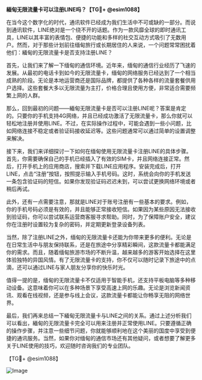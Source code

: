 **緬甸无限流量卡可以注册LINE吗？【TG💪+ @esim1088】**

在当今这个数字化的时代，通讯软件已经成为我们生活中不可或缺的一部分。而说到通讯软件，LINE绝对是一个绕不开的话题。作为一款风靡全球的即时通讯工具，LINE以其丰富的表情包、便捷的功能和多样的社交互动方式吸引了无数用户。然而，对于那些计划前往缅甸旅行或长期居住的人来说，一个问题常常困扰着他们：緬甸的无限流量卡是否支持注册LINE？

首先，让我们来了解一下缅甸的通信环境。近年来，缅甸的通信行业经历了飞速的发展。从最初的电话卡到如今的无限流量卡，缅甸的网络服务已经达到了一个相当成熟的阶段。无论是本地运营商还是国际品牌，都提供了各种各样的流量套餐供用户选择。这些套餐大多以无限流量为主打，价格合理且使用方便，非常适合需要频繁上网的人群。

那么，回到最初的问题——緬甸无限流量卡是否可以注册LINE呢？答案是肯定的。只要你的手机支持4G网络，并且已经成功激活了无限流量卡，那么你就可以轻松地注册并使用LINE。不过，在实际操作过程中，可能会遇到一些小问题，比如网络连接不稳定或者验证码接收延迟等。这些问题通常可以通过简单的设置调整来解决。

接下来，我们来详细探讨一下如何在缅甸使用无限流量卡注册LINE的具体步骤。首先，你需要确保自己的手机已经插入了有效的SIM卡，并且网络连接正常。然后，打开手机上的应用商店，搜索并下载LINE应用程序。安装完成后，打开LINE，点击“注册”按钮，按照提示输入手机号码。这时，系统会向你的手机发送一条包含验证码的短信。如果你发现验证码迟迟未到，可以尝试更换网络环境或者稍后再试。

此外，还有一点需要注意，那就是LINE对于账号注册有一些基本的要求。例如，你的手机号码必须是有效的，并且能够正常接收短信。如果因为某些原因无法接收到验证码，你可以尝试联系运营商客服寻求帮助。同时，为了保障账户安全，建议你在注册时设置较为复杂的密码，并定期更新登录设备列表。

当然，除了注册LINE之外，缅甸的无限流量卡还能为你带来更多的便利。无论是在日常生活中与朋友保持联系，还是在旅途中分享精彩瞬间，这款流量卡都能满足你的需求。而且，随着缅甸旅游市场的不断升温，越来越多的游客开始选择在这里体验独特的异国风情。有了无限流量卡的支持，你不仅可以随时记录下旅途中的点滴，还可以通过LINE与家人朋友分享你的快乐时光。

值得一提的是，缅甸的无限流量卡不仅适用于智能手机，还支持平板电脑等多种移动设备。这意味着你可以在多种场景下享受高速上网的乐趣。无论是浏览新闻资讯、观看在线视频，还是参与线上会议，这款流量卡都能让你畅享无阻的网络世界。

最后，我们再来总结一下緬甸无限流量卡与LINE之间的关系。通过上述分析我们可以看出，緬甸的无限流量卡完全可以用来注册并正常使用LINE。只要遵循正确的操作步骤，并注意一些细节问题，你就能够顺利地在这个美丽的国度中享受到便捷的通讯服务。当然，如果你对缅甸的通信市场还有其他疑问，或者想要了解更多关于LINE使用的技巧，欢迎随时咨询我们的专业团队。

【TG💪+ @esim1088】

![Image](https://i.postimg.cc/4NQfJmqS/Snipaste-2025-05-13-00-14-12.png)